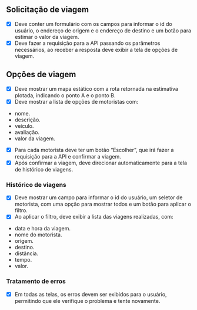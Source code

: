 ## Solicitação de viagem

- [x] Deve conter um formulário com os campos para informar o id do usuário, o endereço de origem e o endereço de destino e um botão para estimar o valor da viagem.
- [x] Deve fazer a requisição para a API passando os parâmetros necessários, ao receber a resposta deve exibir a tela de opções de viagem.

## Opções de viagem
- [x] Deve mostrar um mapa estático com a rota retornada na estimativa plotada, indicando o ponto A e o ponto B.
- [x] Deve mostrar a lista de opções de motoristas com:
- nome.
- descrição.
- veículo.
- avaliação.
- valor da viagem.

- [x] Para cada motorista deve ter um botão “Escolher”, que irá fazer a requisição para a API e confirmar a viagem.
- [x] Após confirmar a viagem, deve direcionar automaticamente para a tela de histórico de viagens.

### Histórico de viagens
- [x] Deve mostrar um campo para informar o id do usuário, um
seletor de motorista, com uma opção para mostrar todos e um
botão para aplicar o filtro.
- [x] Ao aplicar o filtro, deve exibir a lista das viagens realizadas, com:
- data e hora da viagem.
- nome do motorista.
- origem.
- destino.
- distância.
- tempo.
- valor.

### Tratamento de erros
- [x] Em todas as telas, os erros devem ser exibidos para o usuário, permitindo que ele verifique o problema e tente novamente.